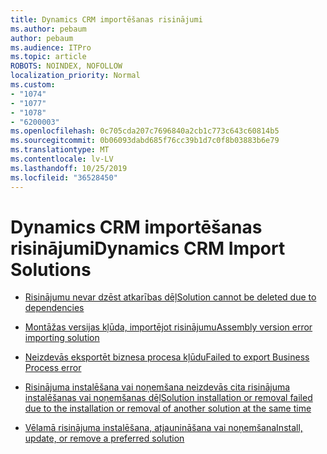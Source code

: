 ```yaml
---
title: Dynamics CRM importēšanas risinājumi
ms.author: pebaum
author: pebaum
ms.audience: ITPro
ms.topic: article
ROBOTS: NOINDEX, NOFOLLOW
localization_priority: Normal
ms.custom:
- "1074"
- "1077"
- "1078"
- "6200003"
ms.openlocfilehash: 0c705cda207c7696840a2cb1c773c643c60814b5
ms.sourcegitcommit: 0b06093dabd685f76cc39b1d7c0f8b03883b6e79
ms.translationtype: MT
ms.contentlocale: lv-LV
ms.lasthandoff: 10/25/2019
ms.locfileid: "36528450"
---
```

# <a name="dynamics-crm-import-solutions"></a><span data-ttu-id="c3383-102">Dynamics CRM importēšanas risinājumi</span><span class="sxs-lookup"><span data-stu-id="c3383-102">Dynamics CRM Import Solutions</span></span>

* [<span data-ttu-id="c3383-103">Risinājumu nevar dzēst atkarības dēļ</span><span class="sxs-lookup"><span data-stu-id="c3383-103">Solution cannot be deleted due to dependencies</span></span>](https://support.microsoft.com/help/4345785/solution-cannot-be-deleted-due-to-dependencies-from-other-components-i)

* [<span data-ttu-id="c3383-104">Montāžas versijas kļūda, importējot risinājumu</span><span class="sxs-lookup"><span data-stu-id="c3383-104">Assembly version error importing solution</span></span>](https://support.microsoft.com/help/4345239/assembly-version-error-importing-dynamics-365-solution)

* [<span data-ttu-id="c3383-105">Neizdevās eksportēt biznesa procesa kļūdu</span><span class="sxs-lookup"><span data-stu-id="c3383-105">Failed to export Business Process error</span></span>](https://support.microsoft.com/help/4337537/invalid-export-business-process-entity-missing)

* [<span data-ttu-id="c3383-106">Risinājuma instalēšana vai noņemšana neizdevās cita risinājuma instalēšanas vai noņemšanas dēļ</span><span class="sxs-lookup"><span data-stu-id="c3383-106">Solution installation or removal failed due to the installation or removal of another solution at the same time</span></span>](https://support.microsoft.com/help/4343228/the-solution-installation-or-removal-failed-due-to-the-installation-or)

* [<span data-ttu-id="c3383-107">Vēlamā risinājuma instalēšana, atjaunināšana vai noņemšana</span><span class="sxs-lookup"><span data-stu-id="c3383-107">Install, update, or remove a preferred solution</span></span>](https://docs.microsoft.com/dynamics365/customer-engagement/admin/install-remove-preferred-solution)
  